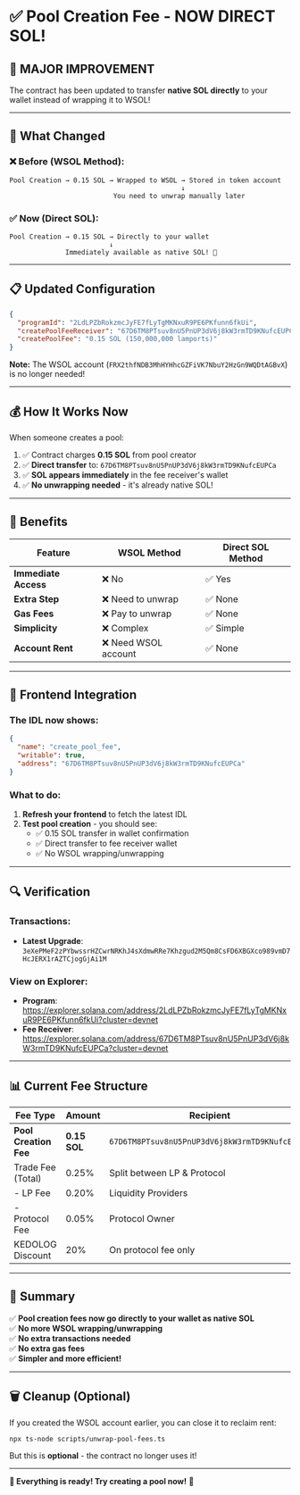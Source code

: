 # ✅ Pool Creation Fee - NOW DIRECT SOL!

## 🎉 MAJOR IMPROVEMENT

The contract has been updated to transfer **native SOL directly** to your wallet instead of wrapping it to WSOL!

---

## 🔧 What Changed

### ❌ Before (WSOL Method):
```
Pool Creation → 0.15 SOL → Wrapped to WSOL → Stored in token account
                                           ↓
                          You need to unwrap manually later
```

### ✅ Now (Direct SOL):
```
Pool Creation → 0.15 SOL → Directly to your wallet
                         ↓
              Immediately available as native SOL! 🎉
```

---

## 📋 Updated Configuration

```json
{
  "programId": "2LdLPZbRokzmcJyFE7fLyTgMKNxuR9PE6PKfunn6fkUi",
  "createPoolFeeReceiver": "67D6TM8PTsuv8nU5PnUP3dV6j8kW3rmTD9KNufcEUPCa",
  "createPoolFee": "0.15 SOL (150,000,000 lamports)"
}
```

**Note:** The WSOL account (`FRX2thfNDB3MhHYHhcGZFiVK7NbuY2HzGn9WQDtAGBvX`) is no longer needed!

---

## 💰 How It Works Now

When someone creates a pool:

1. ✅ Contract charges **0.15 SOL** from pool creator
2. ✅ **Direct transfer** to: `67D6TM8PTsuv8nU5PnUP3dV6j8kW3rmTD9KNufcEUPCa`
3. ✅ **SOL appears immediately** in the fee receiver's wallet
4. ✅ **No unwrapping needed** - it's already native SOL!

---

## 🎯 Benefits

| Feature | WSOL Method | Direct SOL Method |
|---------|-------------|-------------------|
| **Immediate Access** | ❌ No | ✅ Yes |
| **Extra Step** | ❌ Need to unwrap | ✅ None |
| **Gas Fees** | ❌ Pay to unwrap | ✅ None |
| **Simplicity** | ❌ Complex | ✅ Simple |
| **Account Rent** | ❌ Need WSOL account | ✅ None |

---

## 🚀 Frontend Integration

### The IDL now shows:

```json
{
  "name": "create_pool_fee",
  "writable": true,
  "address": "67D6TM8PTsuv8nU5PnUP3dV6j8kW3rmTD9KNufcEUPCa"
}
```

### What to do:

1. **Refresh your frontend** to fetch the latest IDL
2. **Test pool creation** - you should see:
   - ✅ 0.15 SOL transfer in wallet confirmation
   - ✅ Direct transfer to fee receiver wallet
   - ✅ No WSOL wrapping/unwrapping

---

## 🔍 Verification

### Transactions:
- **Latest Upgrade**: `3eXePMeF2zPYbwssrHZCwrNRKhJ4sXdmwRRe7Khzgud2M5Qm8CsFD6XBGXco989vmD7HcJERX1rAZTCjogGjAi1M`

### View on Explorer:
- **Program**: https://explorer.solana.com/address/2LdLPZbRokzmcJyFE7fLyTgMKNxuR9PE6PKfunn6fkUi?cluster=devnet
- **Fee Receiver**: https://explorer.solana.com/address/67D6TM8PTsuv8nU5PnUP3dV6j8kW3rmTD9KNufcEUPCa?cluster=devnet

---

## 📊 Current Fee Structure

| Fee Type | Amount | Recipient |
|----------|--------|-----------|
| **Pool Creation Fee** | **0.15 SOL** | `67D6TM8PTsuv8nU5PnUP3dV6j8kW3rmTD9KNufcEUPCa` |
| Trade Fee (Total) | 0.25% | Split between LP & Protocol |
| - LP Fee | 0.20% | Liquidity Providers |
| - Protocol Fee | 0.05% | Protocol Owner |
| KEDOLOG Discount | 20% | On protocol fee only |

---

## 🎉 Summary

✅ **Pool creation fees now go directly to your wallet as native SOL**  
✅ **No more WSOL wrapping/unwrapping**  
✅ **No extra transactions needed**  
✅ **No extra gas fees**  
✅ **Simpler and more efficient!**

---

## 🗑️ Cleanup (Optional)

If you created the WSOL account earlier, you can close it to reclaim rent:

```bash
npx ts-node scripts/unwrap-pool-fees.ts
```

But this is **optional** - the contract no longer uses it!

---

**🚀 Everything is ready! Try creating a pool now!** 🎉

